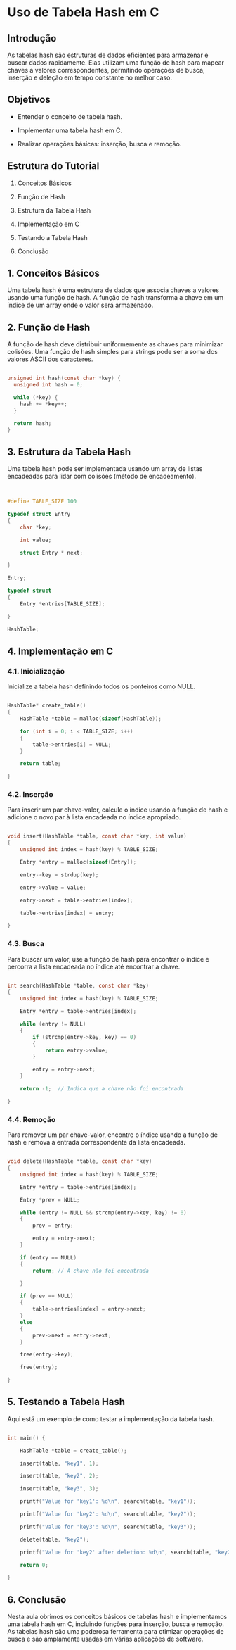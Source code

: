 
  

# Uso de Tabela Hash em C

  

## Introdução

As tabelas hash são estruturas de dados eficientes para armazenar e buscar dados rapidamente. Elas utilizam uma função de hash para mapear chaves a valores correspondentes, permitindo operações de busca, inserção e deleção em tempo constante no melhor caso.

  

## Objetivos

- Entender o conceito de tabela hash.

- Implementar uma tabela hash em C.

- Realizar operações básicas: inserção, busca e remoção.

  

## Estrutura do Tutorial

1. Conceitos Básicos

2. Função de Hash

3. Estrutura da Tabela Hash

4. Implementação em C

5. Testando a Tabela Hash

6. Conclusão

  

## 1. Conceitos Básicos

Uma tabela hash é uma estrutura de dados que associa chaves a valores usando uma função de hash. A função de hash transforma a chave em um índice de um array onde o valor será armazenado.

  

## 2. Função de Hash

A função de hash deve distribuir uniformemente as chaves para minimizar colisões. Uma função de hash simples para strings pode ser a soma dos valores ASCII dos caracteres.

  

```c

unsigned int hash(const char *key) {
  unsigned int hash = 0;

  while (*key) {
    hash += *key++;
  }

  return hash;
}

```

  

## 3. Estrutura da Tabela Hash

Uma tabela hash pode ser implementada usando um array de listas encadeadas para lidar com colisões (método de encadeamento).

  

```c


#define TABLE_SIZE 100

typedef struct Entry
{
	char *key;

	int value;

	struct Entry * next;

}

Entry;

typedef struct
{
	Entry *entries[TABLE_SIZE];

}

HashTable;
```

  

## 4. Implementação em C

  

### 4.1. Inicialização

Inicialize a tabela hash definindo todos os ponteiros como NULL.

  

```c

HashTable* create_table()
{
	HashTable *table = malloc(sizeof(HashTable));

	for (int i = 0; i < TABLE_SIZE; i++)
	{
		table->entries[i] = NULL;
	}

	return table;

}

```

  

### 4.2. Inserção

Para inserir um par chave-valor, calcule o índice usando a função de hash e adicione o novo par à lista encadeada no índice apropriado.

  

```c

void insert(HashTable *table, const char *key, int value)
{
	unsigned int index = hash(key) % TABLE_SIZE;

	Entry *entry = malloc(sizeof(Entry));

	entry->key = strdup(key);

	entry->value = value;

	entry->next = table->entries[index];

	table->entries[index] = entry;

}

```

  

### 4.3. Busca

Para buscar um valor, use a função de hash para encontrar o índice e percorra a lista encadeada no índice até encontrar a chave.

  

```c

int search(HashTable *table, const char *key)
{
	unsigned int index = hash(key) % TABLE_SIZE;

	Entry *entry = table->entries[index];

	while (entry != NULL)
	{
		if (strcmp(entry->key, key) == 0)
		{
			return entry->value;
		}

		entry = entry->next;
	}

	return -1;	// Indica que a chave não foi encontrada

}

```

  

### 4.4. Remoção

Para remover um par chave-valor, encontre o índice usando a função de hash e remova a entrada correspondente da lista encadeada.

  

```c

void delete(HashTable *table, const char *key)
{
	unsigned int index = hash(key) % TABLE_SIZE;

	Entry *entry = table->entries[index];

	Entry *prev = NULL;

	while (entry != NULL && strcmp(entry->key, key) != 0)
	{
		prev = entry;

		entry = entry->next;
	}

	if (entry == NULL)
	{
		return;	// A chave não foi encontrada

	}

	if (prev == NULL)
	{
		table->entries[index] = entry->next;
	}
	else
	{
		prev->next = entry->next;
	}

	free(entry->key);

	free(entry);

}

```

  

## 5. Testando a Tabela Hash

Aqui está um exemplo de como testar a implementação da tabela hash.

  

```c

int main() {

	HashTable *table = create_table();

	insert(table, "key1", 1);

	insert(table, "key2", 2);

	insert(table, "key3", 3);

	printf("Value for 'key1': %d\n", search(table, "key1"));

	printf("Value for 'key2': %d\n", search(table, "key2"));

	printf("Value for 'key3': %d\n", search(table, "key3"));

	delete(table, "key2");

	printf("Value for 'key2' after deletion: %d\n", search(table, "key2"));

	return 0;

}

```

  

## 6. Conclusão

Nesta aula obrimos os conceitos básicos de tabelas hash e implementamos uma tabela hash em C, incluindo funções para inserção, busca e remoção. As tabelas hash são uma poderosa ferramenta para otimizar operações de busca e são amplamente usadas em várias aplicações de software.